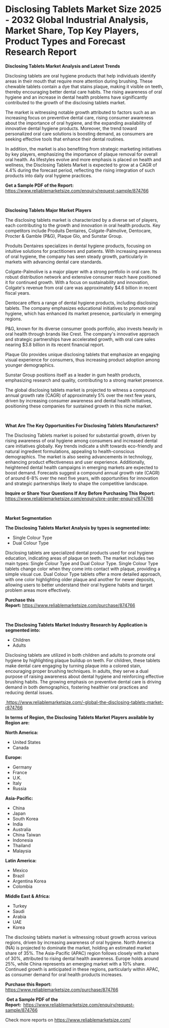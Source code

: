 <p><h1>Disclosing Tablets Market Size 2025 - 2032 Global Industrial Analysis, Market Share, Top Key Players, Product Types and Forecast Research Report</h1></p><p><strong>Disclosing Tablets Market Analysis and Latest Trends</strong></p>
<p><p>Disclosing tablets are oral hygiene products that help individuals identify areas in their mouth that require more attention during brushing. These chewable tablets contain a dye that stains plaque, making it visible on teeth, thereby encouraging better dental care habits. The rising awareness of oral hygiene and an increase in dental health problems have significantly contributed to the growth of the disclosing tablets market.</p><p>The market is witnessing notable growth attributed to factors such as an increasing focus on preventive dental care, rising consumer awareness about the importance of oral hygiene, and the expanding availability of innovative dental hygiene products. Moreover, the trend toward personalized oral care solutions is boosting demand, as consumers are seeking effective tools that enhance their dental routines. </p><p>In addition, the market is also benefiting from strategic marketing initiatives by key players, emphasizing the importance of plaque removal for overall oral health. As lifestyles evolve and more emphasis is placed on health and wellness, the Disclosing Tablets Market is expected to grow at a CAGR of 4.4% during the forecast period, reflecting the rising integration of such products into daily oral hygiene practices.</p></p>
<p><strong>Get a Sample PDF of the Report:&nbsp;</strong> <a href="https://www.reliablemarketsize.com/enquiry/request-sample/874766?utm_campaign=2804&utm_medium=2&utm_source=Github&utm_content=ia&utm_term=08032025&utm_id=disclosing-tablets">https://www.reliablemarketsize.com/enquiry/request-sample/874766</a></p>
<p>&nbsp;</p>
<p><strong>Disclosing Tablets Major Market Players</strong></p>
<p><p>The disclosing tablets market is characterized by a diverse set of players, each contributing to the growth and innovation in oral health products. Key competitors include Produits Dentaires, Colgate-Palmolive, Dentocare, Procter & Gamble (P&G), Plaque Glo, and Sunstar Group. </p><p>Produits Dentaires specializes in dental hygiene products, focusing on intuitive solutions for practitioners and patients. With increasing awareness of oral hygiene, the company has seen steady growth, particularly in markets with advancing dental care standards. </p><p>Colgate-Palmolive is a major player with a strong portfolio in oral care. Its robust distribution network and extensive consumer reach have positioned it for continued growth. With a focus on sustainability and innovation, Colgate's revenue from oral care was approximately $4.6 billion in recent fiscal years. </p><p>Dentocare offers a range of dental hygiene products, including disclosing tablets. The company emphasizes educational initiatives to promote oral hygiene, which has enhanced its market presence, particularly in emerging regions. </p><p>P&G, known for its diverse consumer goods portfolio, also invests heavily in oral health through brands like Crest. The company's innovative approach and strategic partnerships have accelerated growth, with oral care sales nearing $3.8 billion in its recent financial report.</p><p>Plaque Glo provides unique disclosing tablets that emphasize an engaging visual experience for consumers, thus increasing product adoption among younger demographics. </p><p>Sunstar Group positions itself as a leader in gum health products, emphasizing research and quality, contributing to a strong market presence. </p><p>The global disclosing tablets market is projected to witness a compound annual growth rate (CAGR) of approximately 5% over the next few years, driven by increasing consumer awareness and dental health initiatives, positioning these companies for sustained growth in this niche market.</p></p>
<p>&nbsp;</p>
<p><strong>What Are The Key Opportunities For Disclosing Tablets Manufacturers?</strong></p>
<p><p>The Disclosing Tablets market is poised for substantial growth, driven by rising awareness of oral hygiene among consumers and increased dental care initiatives globally. Key trends indicate a shift towards eco-friendly and natural ingredient formulations, appealing to health-conscious demographics. The market is also seeing advancements in technology, enhancing product effectiveness and user experience. Additionally, heightened dental health campaigns in emerging markets are expected to boost demand. Forecasts suggest a compound annual growth rate (CAGR) of around 6-8% over the next five years, with opportunities for innovation and strategic partnerships likely to shape the competitive landscape.</p></p>
<p><strong>Inquire or Share Your Questions If Any Before Purchasing This Report:</strong> <a href="https://www.reliablemarketsize.com/enquiry/pre-order-enquiry/874766?utm_campaign=2804&utm_medium=2&utm_source=Github&utm_content=ia&utm_term=08032025&utm_id=disclosing-tablets">https://www.reliablemarketsize.com/enquiry/pre-order-enquiry/874766</a></p>
<p>&nbsp;</p>
<p><strong>Market Segmentation</strong></p>
<p><strong>The Disclosing Tablets Market Analysis by types is segmented into:</strong></p>
<p><ul><li>Single Colour Type</li><li>Dual Colour Type</li></ul></p>
<p><p>Disclosing tablets are specialized dental products used for oral hygiene education, indicating areas of plaque on teeth. The market includes two main types: Single Colour Type and Dual Colour Type. Single Colour Type tablets change color when they come into contact with plaque, providing a simple visual cue. Dual Colour Type tablets offer a more detailed approach, with one color highlighting older plaque and another for newer deposits, allowing users to better understand their oral hygiene habits and target problem areas more effectively.</p></p>
<p><strong>Purchase this Report:&nbsp;</strong><a href="https://www.reliablemarketsize.com/purchase/874766?utm_campaign=2804&utm_medium=2&utm_source=Github&utm_content=ia&utm_term=08032025&utm_id=disclosing-tablets">https://www.reliablemarketsize.com/purchase/874766</a></p>
<p>&nbsp;</p>
<p><strong>The Disclosing Tablets Market Industry Research by Application is segmented into:</strong></p>
<p><ul><li>Children</li><li>Adults</li></ul></p>
<p><p>Disclosing tablets are utilized in both children and adults to promote oral hygiene by highlighting plaque buildup on teeth. For children, these tablets make dental care engaging by turning plaque into a colored stain, encouraging proper brushing techniques. In adults, they serve a dual purpose of raising awareness about dental hygiene and reinforcing effective brushing habits. The growing emphasis on preventive dental care is driving demand in both demographics, fostering healthier oral practices and reducing dental issues.</p></p>
<p><a href="https://www.reliablemarketsize.com/-global-the-disclosing-tablets-market-r874766?utm_campaign=2804&utm_medium=2&utm_source=Github&utm_content=ia&utm_term=08032025&utm_id=disclosing-tablets">&nbsp;https://www.reliablemarketsize.com/-global-the-disclosing-tablets-market-r874766</a></p>
<p><strong>In terms of Region, the Disclosing Tablets Market Players available by Region are:</strong></p>
<p>
    <p> <strong> North America: </strong>
        <ul>
            <li>United States</li>
            <li>Canada</li>
        </ul>
        </p> 
    <p> <strong> Europe: </strong>
        <ul>
            <li>Germany</li>
            <li>France</li>
            <li>U.K.</li>
            <li>Italy</li>
            <li>Russia</li>
        </ul>
        </p> 
    <p> <strong> Asia-Pacific: </strong>
        <ul>
            <li>China</li>
            <li>Japan</li>
            <li>South Korea</li>
            <li>India</li>
            <li>Australia</li>
            <li>China Taiwan</li>
            <li>Indonesia</li>
            <li>Thailand</li>
            <li>Malaysia</li>
        </ul>
        </p> 
    <p> <strong> Latin America: </strong>
        <ul>
            <li>Mexico</li>
            <li>Brazil</li>
            <li>Argentina Korea</li>
            <li>Colombia</li>
        </ul>
        </p> 
    <p> <strong> Middle East & Africa: </strong>
        <ul>
            <li>Turkey</li>
            <li>Saudi</li>
            <li>Arabia</li>
            <li>UAE</li>
            <li>Korea</li>
        </ul>
    </p>
    </p>
<p><p>The disclosing tablets market is witnessing robust growth across various regions, driven by increasing awareness of oral hygiene. North America (NA) is projected to dominate the market, holding an estimated market share of 35%. The Asia-Pacific (APAC) region follows closely with a share of 30%, attributed to rising dental health awareness. Europe holds around 25%, while China represents an emerging market with a 10% share. Continued growth is anticipated in these regions, particularly within APAC, as consumer demand for oral health products increases.</p></p>
<p><strong>Purchase this Report: </strong><a href="https://www.reliablemarketsize.com/purchase/874766?utm_campaign=2804&utm_medium=2&utm_source=Github&utm_content=ia&utm_term=08032025&utm_id=disclosing-tablets">https://www.reliablemarketsize.com/purchase/874766</a></p>
<p>&nbsp;<strong>Get a Sample PDF of the Report:&nbsp;&nbsp;</strong><a href="https://www.reliablemarketsize.com/enquiry/request-sample/874766?utm_campaign=2804&utm_medium=2&utm_source=Github&utm_content=ia&utm_term=08032025&utm_id=disclosing-tablets">https://www.reliablemarketsize.com/enquiry/request-sample/874766</a></p>
<p><strong></strong></p>
<p>Check more reports on <a href="https://www.reliablemarketsize.com/?utm_campaign=2804&utm_medium=2&utm_source=Github&utm_content=ia&utm_term=08032025&utm_id=disclosing-tablets">https://www.reliablemarketsize.com/</a></p>
